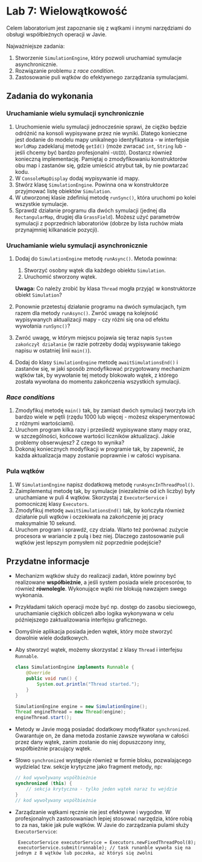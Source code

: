 # Lab 7: Wielowątkowość 

Celem laboratorium jest zapoznanie się z wątkami i innymi narzędziami do obsługi współbieżnych operacji w Javie.

Najważniejsze zadania:

1. Stworzenie `SimulationEngine`, który pozwoli uruchamiać symulacje asynchronicznie.
1. Rozwiązanie problemu z *race condition*.
1. Zastosowanie puli wątków do efektywnego zarządzania symulacjami.


## Zadania do wykonania

### Uruchamianie wielu symulacji synchronicznie

1. Uruchomienie wielu symulacji jednocześnie sprawi, że ciężko będzie odróżnić na konsoli wypisywane przez nie wyniki. Dlatego konieczne jest dodanie do modelu mapy unikalnego identyfikatora - w interfejsie `WorldMap` zadeklaruj metodę `getId()` (może zwracać `int`, `String` lub - jeśli chcemy być bardzo profesjonalni -`UUID`). Dostarcz również konieczną implementację. Pamiętaj o zmodyfikowaniu konstruktorów obu map i zastanów się, gdzie umieścić atrybut tak, by nie powtarzać kodu. 
2. W `ConsoleMapDisplay` dodaj wypisywanie id mapy.
3. Stwórz klasę `SimulationEngine`. Powinna ona w konstruktorze przyjmować listę obiektów `Simulation`.
4. W utworzonej klasie zdefiniuj metodę `runSync()`, która uruchomi po kolei wszystkie symulacje. 
5. Sprawdź działanie programu dla dwóch symulacji (jednej dla `RectangularMap`, drugiej dla `GrassField`). Możesz użyć parametrów symulacji z poprzednich laboratoriów (dobrze by lista ruchów miała przynajmniej kilkanaście pozycji).

### Uruchamianie wielu symulacji asynchronicznie

1. Dodaj do `SimulationEngine` metodę `runAsync()`. Metoda powinna:

   1. Stworzyć osobny wątek dla każdego obiektu `Simulation`.
   2. Uruchomić stworzony wątek.

   **Uwaga:** Co należy zrobić by klasa `Thread` mogła przyjąć w konstruktorze obiekt `Simulation`?

2. Ponownie przetestuj działanie programu na dwóch symulacjach, tym razem dla metody `runAsync()`. Zwróć uwagę na kolejność wypisywanych aktualizacji mapy - czy różni się ona od efektu wywołania `runSync()`?

3. Zwróć uwagę, w którym miejscu pojawia się teraz napis `System zakończył działanie` (w razie potrzeby dodaj wypisywanie takiego napisu w ostatniej linii `main()`). 

4. Dodaj do klasy `SimulationEngine` metodę `awaitSimulationsEnd()` i zastanów się, w jaki sposób zmodyfikować przygotowany mechanizm wątków tak, by wywołanie tej metody blokowało wątek, z którego została wywołana do momentu zakończenia wszystkich symulacji.

### *Race conditions*

1. Zmodyfikuj metodę `main()` tak, by zamiast dwóch symulacji tworzyła ich bardzo wiele w pętli (rzędu 1000 lub więcej - możesz eksperymentować z różnymi wartościami).
2. Uruchom program kilka razy i prześledź wypisywane stany mapy oraz, w szczególności, końcowe wartości liczników aktualizacji. Jakie problemy obserwujesz? Z czego to wynika?
3. Dokonaj koniecznych modyfikacji w programie tak, by zapewnić, że każda aktualizacja mapy zostanie poprawnie i w całości wypisana.

### Pula wątków

1. W `SimulationEngine` napisz dodatkową metodę `runAsyncInThreadPool()`.
2. Zaimplementuj metodę tak, by symulacje (niezależnie od ich liczby) były uruchamiane w puli 4 wątków. Skorzystaj z `ExecutorService` i pomocniczej klasy `Executors`. 
3. Zmodyfikuj metodę `awaitSimulationsEnd()` tak, by kończyła również działanie puli wątków i oczekiwała na zakończenie jej pracy maksymalnie 10 sekund.
4. Uruchom program i sprawdź, czy działa. Warto też porównać zużycie procesora w wariancie z pulą i bez niej. Dlaczego zastosowanie puli wątków jest lepszym pomysłem niż poprzednie podejście?

## Przydatne informacje

* Mechanizm wątków służy do realizacji zadań, które powinny być realizowane **współbieżnie**, a jeśli system posiada wiele procesorów, to również **równolegle**. Wykonujące wątki nie blokują nawzajem swego wykonania.

* Przykładami takich operacji może być np. dostęp do zasobu sieciowego, uruchamianie ciężkich obliczeń albo logika wykonywana w celu późniejszego zaktualizowania interfejsu graficznego.

* Domyślnie aplikacja posiada jeden wątek, który może stworzyć dowolnie wiele dodatkowych.

* Aby stworzyć wątek, możemy skorzystać z klasy `Thread` i interfejsu `Runnable`.

  ```java
  class SimulationEngine implements Runnable {
      @Override
      public void run() {
          System.out.println("Thread started.");
      }
  }
  
  SimulationEngine engine = new SimulationEngine();
  Thread engineThread = new Thread(engine);
  engineThread.start();
  ```

- Metody w Javie mogą posiadać dodatkowy modyfikator `synchronized`. Gwarantuje on, że dana metoda zostanie zawsze wywołana w całości przez dany wątek, zanim zostanie do niej dopuszczony inny, współbieżnie pracujący wątek. 

- Słowo `synchronized` występuje również w formie bloku, pozwalającego wydzielać tzw. sekcje krytyczne jako fragment metody, np:

  ```java
  // kod wywoływany współbieżnie
  synchronized (this) {
      // sekcja krytyczna - tylko jeden wątek naraz tu wejdzie
  }
  // kod wywoływany współbieżnie
  ```
  
- Zarządzanie wątkami ręcznie nie jest efektywne i wygodne. W profesjonalnych zastosowaniach lepiej stosować narzędzia, które robią to za nas, takie jak pule wątków. W Javie do zarządzania pulami służy `ExecutorService`:

  ```javaa
   ExecutorService executorService = Executors.newFixedThreadPool(8);
   executorService.submit(runnable); // task runanble wywoła się na jednym z 8 wątków lub poczeka, aż któryś się zwolni
  ```

  

